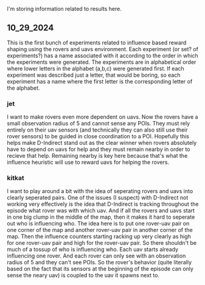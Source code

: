 I'm storing information related to results here.

## 10_29_2024

This is the first bunch of experiments related to influence based reward shaping using the rovers and uavs environment. Each experiment (or set? of experiments?) has a name associated with it according to the order in which the experiments were generated. The experiments are in alphabetical order where lower letters in the alphabet (a,b,c) were generated first. If each experiment was described just a letter, that would be boring, so each experiment has a name where the first letter is the corresponding letter of the alphabet.

### jet

I want to make rovers even more dependent on uavs. Now the rovers have a small observation radius of 5 and cannot sense any POIs. They must rely entirely on their uav sensors (and technically they can also still use their rover sensors) to be guided in close coordination to a POI. Hopefully this helps make D-Indirect stand out as the clear winner when rovers absolutely have to depend on uavs for help and they must remain nearby in order to recieve that help. Remaining nearby is key here because that's what the influence heuristic will use to reward uavs for helping the rovers.

### kitkat

I want to play around a bit with the idea of seperating rovers and uavs into clearly seperated pairs. One of the issues (I suspect) with D-Indirect not working very effectively is the idea that D-Indirect is tracking throughout the episode what rover was with which uav. And if all the rovers and uavs start in one big clump in the middle of the map, then it makes it hard to seperate out who is influencing who. The idea here is to put one rover-uav pair on one corner of the map and another rover-uav pair in another corner of the map. Then the influence counters starting racking up very clearly as high for one rover-uav pair and high for the rover-uav pair. So there shouldn't be much of a tossup of who is influencing who. Each uav starts already influencing one rover. And each rover can only see with an observation radius of 5 and they can't see POIs. So the rover's behavior (quite literally based on the fact that its sensors at the beginning of the episode can only sense the neary uav) is coupled to the uav it spawns next to.
